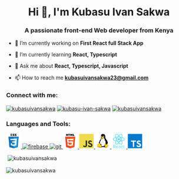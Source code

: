 <h1 align="center">Hi 👋, I'm Kubasu Ivan Sakwa</h1>
<h3 align="center">A passionate front-end Web developer from Kenya</h3>

- 🔭 I’m currently working on **First React full Stack App**

- 🌱 I’m currently learning **React, Typescript**

- 💬 Ask me about **React, Typescript, Javascript**

- 📫 How to reach me **kubasuivansakwa23@gmail.com**

<h3 align="left">Connect with me:</h3>
<p align="left">
<a href="https://twitter.com/kubasuivansakwa" target="blank"><img align="center" src="https://raw.githubusercontent.com/rahuldkjain/github-profile-readme-generator/master/src/images/icons/Social/twitter.svg" alt="kubasuivansakwa" height="30" width="40" /></a>
<a href="https://linkedin.com/in/kubasu-ivan-sakwa" target="blank"><img align="center" src="https://raw.githubusercontent.com/rahuldkjain/github-profile-readme-generator/master/src/images/icons/Social/linked-in-alt.svg" alt="kubasu-ivan-sakwa" height="30" width="40" /></a>
<a href="https://instagram.com/kubasuivansakwa" target="blank"><img align="center" src="https://raw.githubusercontent.com/rahuldkjain/github-profile-readme-generator/master/src/images/icons/Social/instagram.svg" alt="kubasuivansakwa" height="30" width="40" /></a>
</p>

<h3 align="left">Languages and Tools:</h3>
<p align="left"> <a href="https://www.w3schools.com/css/" target="_blank" rel="noreferrer"> <img src="https://raw.githubusercontent.com/devicons/devicon/master/icons/css3/css3-original-wordmark.svg" alt="css3" width="40" height="40"/> </a> <a href="https://firebase.google.com/" target="_blank" rel="noreferrer"> <img src="https://www.vectorlogo.zone/logos/firebase/firebase-icon.svg" alt="firebase" width="40" height="40"/> </a> <a href="https://git-scm.com/" target="_blank" rel="noreferrer"> <img src="https://www.vectorlogo.zone/logos/git-scm/git-scm-icon.svg" alt="git" width="40" height="40"/> </a> <a href="https://www.w3.org/html/" target="_blank" rel="noreferrer"> <img src="https://raw.githubusercontent.com/devicons/devicon/master/icons/html5/html5-original-wordmark.svg" alt="html5" width="40" height="40"/> </a> <a href="https://developer.mozilla.org/en-US/docs/Web/JavaScript" target="_blank" rel="noreferrer"> <img src="https://raw.githubusercontent.com/devicons/devicon/master/icons/javascript/javascript-original.svg" alt="javascript" width="40" height="40"/> </a> <a href="https://www.linux.org/" target="_blank" rel="noreferrer"> <img src="https://raw.githubusercontent.com/devicons/devicon/master/icons/linux/linux-original.svg" alt="linux" width="40" height="40"/> </a> <a href="https://reactjs.org/" target="_blank" rel="noreferrer"> <img src="https://raw.githubusercontent.com/devicons/devicon/master/icons/react/react-original-wordmark.svg" alt="react" width="40" height="40"/> </a> <a href="https://www.typescriptlang.org/" target="_blank" rel="noreferrer"> <img src="https://raw.githubusercontent.com/devicons/devicon/master/icons/typescript/typescript-original.svg" alt="typescript" width="40" height="40"/> </a> </p>

<p>&nbsp;<img align="center" src="https://github-readme-stats.vercel.app/api?username=kubasuivansakwa&show_icons=true&theme=dark&title_color=ffffff&text_color=1c71d8&hide_border=true&locale=en" alt="kubasuivansakwa" /></p>

<p><img align="center" src="https://github-readme-streak-stats.herokuapp.com/?user=kubasuivansakwa&theme=dark" alt="kubasuivansakwa" /></p>
